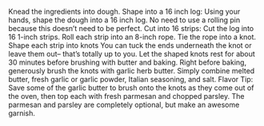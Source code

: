 Knead the ingredients into dough.
Shape into a 16 inch log: Using your hands, shape the dough into a 16 inch log. No need to use a rolling pin because this doesn’t need to be perfect.
Cut into 16 strips: Cut the log into 16 1-inch strips.
Roll each strip into an 8-inch rope.
Tie the rope into a knot.
Shape each strip into knots
You can tuck the ends underneath the knot or leave them out– that’s totally up to you.
Let the shaped knots rest for about 30 minutes before brushing with butter and baking.
Right before baking, generously brush the knots with garlic herb butter. Simply combine melted butter, fresh garlic or garlic powder, Italian seasoning, and salt.
Flavor Tip: Save some of the garlic butter to brush onto the knots as they come out of the oven, then top each with fresh parmesan and chopped parsley. The parmesan and parsley are completely optional, but make an awesome garnish.